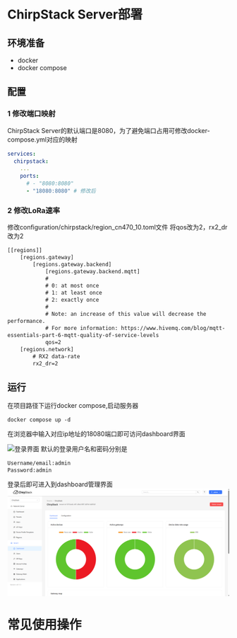 # ChirpStack Server部署
## 环境准备
- docker
- docker compose
## 配置
### 1 修改端口映射
ChirpStack Server的默认端口是8080，为了避免端口占用可修改docker-compose.yml对应的映射
```yml
services:
  chirpstack:
    ...
    ports:
      # - "8080:8080"
      - "18080:8080" # 修改后
```
### 2 修改LoRa速率
修改configuration/chirpstack/region_cn470_10.toml文件
将qos改为2，rx2_dr改为2
```
[[regions]]
    [regions.gateway]
        [regions.gateway.backend]
            [regions.gateway.backend.mqtt]
            #
            # 0: at most once
            # 1: at least once
            # 2: exactly once
            #
            # Note: an increase of this value will decrease the performance.
            # For more information: https://www.hivemq.com/blog/mqtt-essentials-part-6-mqtt-quality-of-service-levels
            qos=2
    [regions.network]
        # RX2 data-rate
        rx2_dr=2
```
## 运行
在项目路径下运行docker compose,启动服务器
```
docker compose up -d
```
在浏览器中输入对应ip地址的18080端口即可访问dashboard界面

![登录界面](./pics/登录界面.png)
默认的登录用户名和密码分别是
```
Username/email:admin
Password:admin
```
登录后即可进入到dashboard管理界面
![首页](./pics/首页.png)
## 

# 常见使用操作
## 